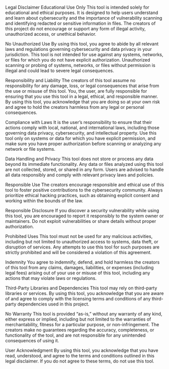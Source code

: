 Legal Disclaimer
Educational Use Only
This tool is intended solely for educational and ethical purposes. It is designed to help users understand and learn about cybersecurity and the 
importance of vulnerability scanning and identifying redacted or sensitive information in files. The creators of this project do not encourage or 
support any form of illegal activity, unauthorized access, or unethical behavior.

No Unauthorized Use
By using this tool, you agree to abide by all relevant laws and regulations governing cybersecurity and data privacy in your jurisdiction. This tool 
is not intended for use against any systems, networks, or files for which you do not have explicit authorization. Unauthorized scanning or probing of 
systems, networks, or files without permission is illegal and could lead to severe legal consequences.

Responsibility and Liability
The creators of this tool assume no responsibility for any damage, loss, or legal consequences that arise from the use or misuse of this tool. You, 
the user, are fully responsible for ensuring that you use this tool in a legal, ethical, and responsible manner. By using this tool, you acknowledge 
that you are doing so at your own risk and agree to hold the creators harmless from any legal or personal consequences.

Compliance with Laws
It is the user’s responsibility to ensure that their actions comply with local, national, and international laws, including those governing data privacy, 
cybersecurity, and intellectual property. Use this tool only on systems or data for which you have explicit permission, and make sure you have proper 
authorization before scanning or analyzing any network or file systems.

Data Handling and Privacy
This tool does not store or process any data beyond its immediate functionality. Any data or files analyzed using this tool are not collected, stored, or 
shared in any form. Users are advised to handle all data responsibly and comply with relevant privacy laws and policies.

Responsible Use
The creators encourage responsible and ethical use of this tool to foster positive contributions to the cybersecurity community. Always prioritize ethical 
hacking practices, such as obtaining explicit consent and working within the bounds of the law.

Responsible Disclosure
If you discover a security vulnerability while using this tool, you are encouraged to report it responsibly to the system owner or maintainers. Do not exploit 
vulnerabilities or share details without proper authorization.

Prohibited Uses
This tool must not be used for any malicious activities, including but not limited to unauthorized access to systems, data theft, or disruption of services. 
Any attempts to use this tool for such purposes are strictly prohibited and will be considered a violation of this agreement.

Indemnity
You agree to indemnify, defend, and hold harmless the creators of this tool from any claims, damages, liabilities, or expenses (including legal fees) arising 
out of your use or misuse of this tool, including any actions that may violate laws or regulations.

Third-Party Libraries and Dependencies
This tool may rely on third-party libraries or services. By using this tool, you acknowledge that you are aware of and agree to comply with the licensing 
terms and conditions of any third-party dependencies used in this project.

No Warranty
This tool is provided “as-is,” without any warranty of any kind, either express or implied, including but not limited to the warranties of merchantability, 
fitness for a particular purpose, or non-infringement. The creators make no guarantees regarding the accuracy, completeness, or functionality of the tool, 
and are not responsible for any unintended consequences of using it.

User Acknowledgment
By using this tool, you acknowledge that you have read, understood, and agree to the terms and conditions outlined in this legal disclaimer. 
If you do not agree to these terms, do not use this tool.
